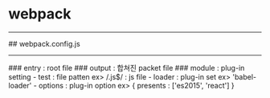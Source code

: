 <h1>
webpack
</h1>

<hr>
## webpack.config.js
<hr>
### entry : root file
### output : 합쳐진 packet file
### module : plug-in setting
 - test : file patten ex> /.js$/ : js file
 - loader : plug-in set ex> 'babel-loader'
 - options : plug-in option ex> { presents : ['es2015', 'react'] }